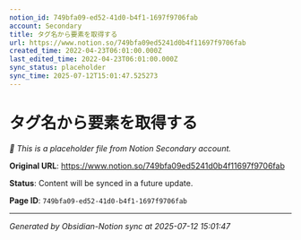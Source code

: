 ```yaml
---
notion_id: 749bfa09-ed52-41d0-b4f1-1697f9706fab
account: Secondary
title: タグ名から要素を取得する
url: https://www.notion.so/749bfa09ed5241d0b4f11697f9706fab
created_time: 2022-04-23T06:01:00.000Z
last_edited_time: 2022-04-23T06:01:00.000Z
sync_status: placeholder
sync_time: 2025-07-12T15:01:47.525273
---
```


# タグ名から要素を取得する

*🔄 This is a placeholder file from Notion Secondary account.*

**Original URL**: https://www.notion.so/749bfa09ed5241d0b4f11697f9706fab

**Status**: Content will be synced in a future update.

**Page ID**: `749bfa09-ed52-41d0-b4f1-1697f9706fab`

---

*Generated by Obsidian-Notion sync at 2025-07-12 15:01:47*
